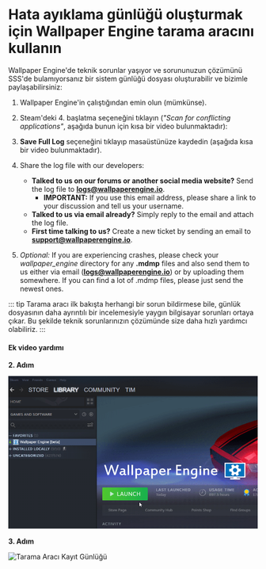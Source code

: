 # Hata ayıklama günlüğü oluşturmak için Wallpaper Engine tarama aracını kullanın

Wallpaper Engine'de teknik sorunlar yaşıyor ve sorununuzun çözümünü SSS'de bulamıyorsanız bir sistem günlüğü dosyası oluşturabilir ve bizimle paylaşabilirsiniz:

1. Wallpaper Engine'in çalıştığından emin olun (mümkünse).
2. Steam'deki 4. başlatma seçeneğini tıklayın (*"Scan for conflicting applications"*, aşağıda bunun için kısa bir video bulunmaktadır):
3. **Save Full Log** seçeneğini tıklayıp masaüstünüze kaydedin (aşağıda kısa bir video bulunmaktadır).
4. Share the log file with our developers:
    * **Talked to us on our forums or another social media website?** Send the log file to **logs@wallpaperengine.io**.
        * **IMPORTANT:** If you use this email address, please share a link to your discussion and tell us your username.
    * **Talked to us via email already?** Simply reply to the email and attach the log file.
    * **First time talking to us?** Create a new ticket by sending an email to **support@wallpaperengine.io**.

5. *Optional:* If you are experiencing crashes, please check your *wallpaper_engine* directory for any **.mdmp** files and also send them to us either via email (**logs@wallpaperengine.io**) or by uploading them somewhere. If you can find a lot of .mdmp files, please just send the newest ones.

::: tip
Tarama aracı ilk bakışta herhangi bir sorun bildirmese bile, günlük dosyasının daha ayrıntılı bir incelemesiyle yaygın bilgisayar sorunları ortaya çıkar. Bu şekilde teknik sorunlarınızın çözümünde size daha hızlı yardımcı olabiliriz.
:::

#### Ek video yardımı

**2. Adım**

![Tarama Aracı Başlatma Seçeneği](./scantoollaunch.gif)

**3. Adım**

![Tarama Aracı Kayıt Günlüğü](./scantoolsave.gif)

